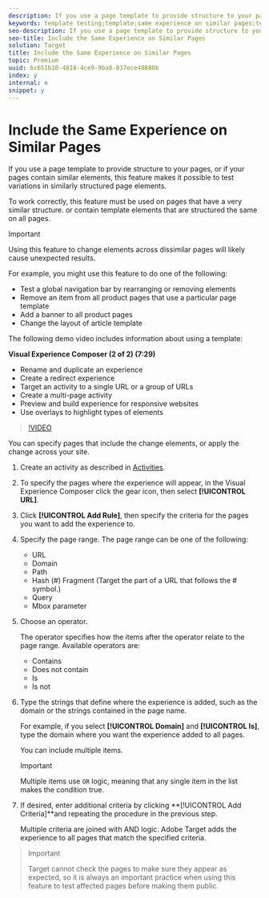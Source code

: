 ```yaml
---
description: If you use a page template to provide structure to your pages, or if your pages contain similar elements, this feature makes it possible to test variations in similarly structured page elements.
keywords: template testing;template;same experience on similar pages;template test
seo-description: If you use a page template to provide structure to your pages, or if your pages contain similar elements, this feature makes it possible to test variations in similarly structured page elements.
seo-title: Include the Same Experience on Similar Pages
solution: Target
title: Include the Same Experience on Similar Pages
topic: Premium
uuid: 6c651b10-4818-4ce9-9ba8-837ece40880b
index: y
internal: n
snippet: y
---
```


# Include the Same Experience on Similar Pages

If you use a page template to provide structure to your pages, or if your pages contain similar elements, this feature makes it possible to test variations in similarly structured page elements.

To work correctly, this feature must be used on pages that have a very similar structure. or contain template elements that are structured the same on all pages.

>[!IMPORTANT]
>
>Using this feature to change elements across dissimilar pages will likely cause unexpected results.

For example, you might use this feature to do one of the following:

* Test a global navigation bar by rearranging or removing elements 
* Remove an item from all product pages that use a particular page template 
* Add a banner to all product pages 
* Change the layout of article template

The following demo video includes information about using a template:

**Visual Experience Composer (2 of 2) (7:29)**

* Rename and duplicate an experience 
* Create a redirect experience 
* Target an activity to a single URL or a group of URLs 
* Create a multi-page activity 
* Preview and build experience for responsive websites 
* Use overlays to highlight types of elements

>[!VIDEO](https://vimeo.com/qwUKEp8en_k)

You can specify pages that include the change elements, or apply the change across your site. 

1. Create an activity as described in [Activities](../../c-activities/c-activities.md#concept_D317A95A1AB54674BA7AB65C7985BA03).
1. To specify the pages where the experience will appear, in the Visual Experience Composer click the gear icon, then select **[!UICONTROL URL]**.
1. Click **[!UICONTROL Add Rule]**, then specify the criteria for the pages you want to add the experience to.

1. Specify the page range. The page range can be one of the following:

    * URL 
    * Domain 
    * Path 
    * Hash (#) Fragment (Target the part of a URL that follows the # symbol.) 
    * Query 
    * Mbox parameter

1. Choose an operator.

   The operator specifies how the items after the operator relate to the page range. Available operators are:

    * Contains 
    * Does not contain 
    * Is 
    * Is not

1. Type the strings that define where the experience is added, such as the domain or the strings contained in the page name.

   For example, if you select **[!UICONTROL Domain]** and **[!UICONTROL Is]**, type the domain where you want the experience added to all pages.

   You can include multiple items.

   >[!IMPORTANT]
   >
   >Multiple items use `OR` logic, meaning that any single item in the list makes the condition true.

1. If desired, enter additional criteria by clicking **[!UICONTROL Add Criteria]**and repeating the procedure in the previous step.

   Multiple criteria are joined with AND logic. Adobe Target adds the experience to all pages that match the specified criteria. 
>
>>[!IMPORTANT]
>>
>>Target cannot check the pages to make sure they appear as expected, so it is always an important practice when using this feature to test affected pages before making them public. 
>


